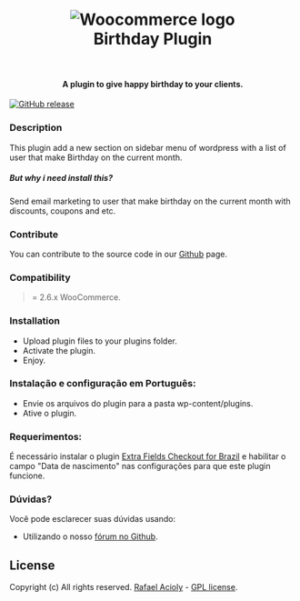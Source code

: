 <h1 align="center">
  <br>
    <img src="https://cdn.colorlib.com/wp/wp-content/uploads/sites/2/2014/04/woocommerce-logo.png" alt="Woocommerce logo">
  <br>
  Birthday Plugin
  <br>
  <br>
</h1>

<h4 align="center">A plugin to give happy birthday to your clients.</h4>

[![GitHub release](https://img.shields.io/github/release/rafa-acioly/birthdate-celebrate.svg)]()

### Description ###
This plugin add a new section on sidebar menu of wordpress with a list of user that make Birthday on the current month.
##### But why i need install this? #####
Send email marketing to user that make birthday on the current month with discounts, coupons and etc.


### Contribute ###
You can contribute to the source code in our [Github](https://github.com/rafa-acioly/birthdate-celebrate) page.

### Compatibility ###
 >= 2.6.x WooCommerce.

### Installation ###
- Upload plugin files to your plugins folder.
- Activate the plugin.
- Enjoy.

### Instalação e configuração em Português: ###
- Envie os arquivos do plugin para a pasta wp-content/plugins.
- Ative o plugin.

### Requerimentos: ###
É necessário instalar o plugin [Extra Fields Checkout for Brazil](https://br.wordpress.org/plugins/woocommerce-extra-checkout-fields-for-brazil/) e habilitar o campo "Data de nascimento" nas configurações para que este plugin funcione. 

### Dúvidas? ###
Você pode esclarecer suas dúvidas usando:

- Utilizando o nosso [fórum no Github](https://github.com/rafa-acioly/birthdate-celebrate/issues).

## License ###
Copyright (c) All rights reserved.
[Rafael Acioly](https://github.com/rafa-acioly) - [GPL license](https://pt.wikipedia.org/wiki/GNU_General_Public_License).